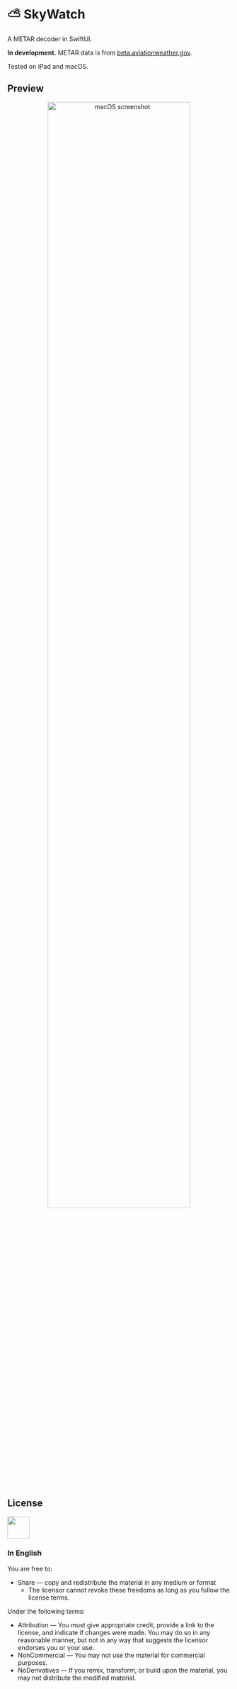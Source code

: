 # ⛅️ SkyWatch

A METAR decoder in SwiftUI.

**In development.**
METAR data is from [beta.aviationweather.gov](https://beta.aviationweather.gov/).

Tested on iPad and macOS.

## Preview

<p align="center">
    <img width="80%" alt="macOS screenshot" src="https://i.imgur.com/L6svmBU.png">
</p>

## License

<a href="https://creativecommons.org/licenses/by-nc-nd/4.0/">
    <img height="50px" src="https://mirrors.creativecommons.org/presskit/buttons/88x31/png/by-nc-nd.png" />
</a>

### In English

You are free to:
- Share — copy and redistribute the material in any medium or format
    - The licensor cannot revoke these freedoms as long as you follow the license terms.

Under the following terms:
- Attribution — You must give appropriate credit, provide a link to the license, and indicate if changes were made. You may do so in any reasonable manner, but not in any way that suggests the licensor endorses you or your use.
- NonCommercial — You may not use the material for commercial purposes.
- NoDerivatives — If you remix, transform, or build upon the material, you may not distribute the modified material.
